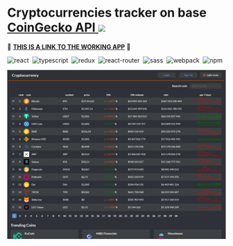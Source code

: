 # Cryptocurrencies tracker on base [CoinGecko API <img src='https://avatars.githubusercontent.com/u/7111837?s=280&v=4' width='40px'/></h1>](https://www.coingecko.com/uk/api "CoinGecko API website link")


 🚀 **[THIS IS A LINK TO THE WORKING APP](https://ioanncryptovers.web.app/ 'Link to cryptocurrencies tracker website')** 🚀


![react](https://img.shields.io/badge/react-blue.svg?style=flat&logo=react&logoColor=white)&nbsp;
![typescript](https://img.shields.io/badge/typescript-%231572B6.svg?style=flat&logo=typescript&logoColor=white)&nbsp;
![redux](https://img.shields.io/badge/redux-%23593d88.svg?style=flat&logo=redux&logoColor=white)&nbsp;
![react-router](https://img.shields.io/badge/react_router-CA4245?style=flat&logo=react-router&logoColor=white)&nbsp;
![sass](https://img.shields.io/badge/SASS-hotpink.svg?style=flat&logo=sass&logoColor=white)&nbsp;
![webpack](https://img.shields.io/badge/webpack-%238DD6F9.svg?style=flat&logo=webpack&logoColor=black)&nbsp;
![npm](https://img.shields.io/badge/NPM-%23323330.svg?style=flat&logo=npm&logoColor=white)&nbsp;

![app screenshot](./src/assets/app_screenshot.png)